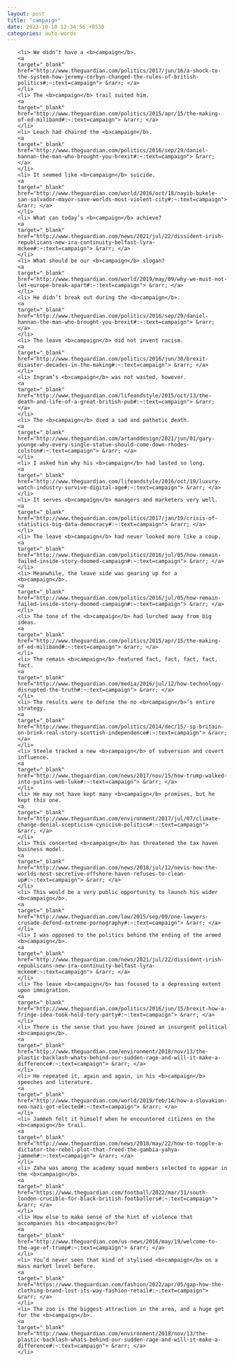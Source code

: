 ```yaml
---
layout: post
title: "campaign"
date: 2023-10-10 12:34:56 +0530
categories: auto-words
---
```

<ol>

    <li> We didn’t have a <b>campaign</b>.
    <a 
    target="_blank" 
    href="http://www.theguardian.com/politics/2017/jun/16/a-shock-to-the-system-how-jeremy-corbyn-changed-the-rules-of-british-politics#:~:text=campaign"> &rarr; </a>
    </li>
    <li> The <b>campaign</b> trail suited him.
    <a 
    target="_blank" 
    href="http://www.theguardian.com/politics/2015/apr/15/the-making-of-ed-miliband#:~:text=campaign"> &rarr; </a>
    </li>
    <li> Leach had chaired the <b>campaign</b>.
    <a 
    target="_blank" 
    href="http://www.theguardian.com/politics/2016/sep/29/daniel-hannan-the-man-who-brought-you-brexit#:~:text=campaign"> &rarr; </a>
    </li>
    <li> It seemed like <b>campaign</b> suicide.
    <a 
    target="_blank" 
    href="http://www.theguardian.com/world/2016/oct/18/nayib-bukele-san-salvador-mayor-save-worlds-most-violent-city#:~:text=campaign"> &rarr; </a>
    </li>
    <li> What can today’s <b>campaign</b> achieve?
    <a 
    target="_blank" 
    href="http://www.theguardian.com/news/2021/jul/22/dissident-irish-republicans-new-ira-continuity-belfast-lyra-mckee#:~:text=campaign"> &rarr; </a>
    </li>
    <li> What should be our <b>campaign</b> slogan?
    <a 
    target="_blank" 
    href="http://www.theguardian.com/world/2019/may/09/why-we-must-not-let-europe-break-apart#:~:text=campaign"> &rarr; </a>
    </li>
    <li> He didn’t break out during the <b>campaign</b>.
    <a 
    target="_blank" 
    href="http://www.theguardian.com/politics/2016/sep/29/daniel-hannan-the-man-who-brought-you-brexit#:~:text=campaign"> &rarr; </a>
    </li>
    <li> The leave <b>campaign</b> did not invent racism.
    <a 
    target="_blank" 
    href="http://www.theguardian.com/politics/2016/jun/30/brexit-disaster-decades-in-the-making#:~:text=campaign"> &rarr; </a>
    </li>
    <li> Ingram’s <b>campaign</b> was not wasted, however.
    <a 
    target="_blank" 
    href="http://www.theguardian.com/lifeandstyle/2015/oct/13/the-death-and-life-of-a-great-british-pub#:~:text=campaign"> &rarr; </a>
    </li>
    <li> The <b>campaign</b> died a sad and pathetic death.
    <a 
    target="_blank" 
    href="http://www.theguardian.com/artanddesign/2021/jun/01/gary-younge-why-every-single-statue-should-come-down-rhodes-colston#:~:text=campaign"> &rarr; </a>
    </li>
    <li> I asked him why his <b>campaign</b> had lasted so long.
    <a 
    target="_blank" 
    href="http://www.theguardian.com/lifeandstyle/2016/oct/19/luxury-watch-industry-survive-digital-age#:~:text=campaign"> &rarr; </a>
    </li>
    <li> It serves <b>campaign</b> managers and marketers very well.
    <a 
    target="_blank" 
    href="http://www.theguardian.com/politics/2017/jan/19/crisis-of-statistics-big-data-democracy#:~:text=campaign"> &rarr; </a>
    </li>
    <li> The leave <b>campaign</b> had never looked more like a coup.
    <a 
    target="_blank" 
    href="http://www.theguardian.com/politics/2016/jul/05/how-remain-failed-inside-story-doomed-campaign#:~:text=campaign"> &rarr; </a>
    </li>
    <li> Meanwhile, the leave side was gearing up for a <b>campaign</b>.
    <a 
    target="_blank" 
    href="http://www.theguardian.com/politics/2016/jul/05/how-remain-failed-inside-story-doomed-campaign#:~:text=campaign"> &rarr; </a>
    </li>
    <li> The tone of the <b>campaign</b> had lurched away from big ideas.
    <a 
    target="_blank" 
    href="http://www.theguardian.com/politics/2015/apr/15/the-making-of-ed-miliband#:~:text=campaign"> &rarr; </a>
    </li>
    <li> The remain <b>campaign</b> featured fact, fact, fact, fact, fact.
    <a 
    target="_blank" 
    href="http://www.theguardian.com/media/2016/jul/12/how-technology-disrupted-the-truth#:~:text=campaign"> &rarr; </a>
    </li>
    <li> The results were to define the no <b>campaign</b>’s entire strategy.
    <a 
    target="_blank" 
    href="http://www.theguardian.com/politics/2014/dec/15/-sp-britain-on-brink-real-story-scottish-independence#:~:text=campaign"> &rarr; </a>
    </li>
    <li> Steele tracked a new <b>campaign</b> of subversion and covert influence.
    <a 
    target="_blank" 
    href="http://www.theguardian.com/news/2017/nov/15/how-trump-walked-into-putins-web-luke#:~:text=campaign"> &rarr; </a>
    </li>
    <li> He may not have kept many <b>campaign</b> promises, but he kept this one.
    <a 
    target="_blank" 
    href="http://www.theguardian.com/environment/2017/jul/07/climate-change-denial-scepticism-cynicism-politics#:~:text=campaign"> &rarr; </a>
    </li>
    <li> This concerted <b>campaign</b> has threatened the tax haven business model.
    <a 
    target="_blank" 
    href="http://www.theguardian.com/news/2018/jul/12/nevis-how-the-worlds-most-secretive-offshore-haven-refuses-to-clean-up#:~:text=campaign"> &rarr; </a>
    </li>
    <li> This would be a very public opportunity to launch his wider <b>campaign</b>.
    <a 
    target="_blank" 
    href="http://www.theguardian.com/law/2015/sep/09/one-lawyers-crusade-defend-extreme-pornography#:~:text=campaign"> &rarr; </a>
    </li>
    <li> I was opposed to the politics behind the ending of the armed <b>campaign</b>.
    <a 
    target="_blank" 
    href="http://www.theguardian.com/news/2021/jul/22/dissident-irish-republicans-new-ira-continuity-belfast-lyra-mckee#:~:text=campaign"> &rarr; </a>
    </li>
    <li> The leave <b>campaign</b> has focused to a depressing extent upon immigration.
    <a 
    target="_blank" 
    href="http://www.theguardian.com/politics/2016/jun/15/brexit-how-a-fringe-idea-took-hold-tory-party#:~:text=campaign"> &rarr; </a>
    </li>
    <li> There is the sense that you have joined an insurgent political <b>campaign</b>.
    <a 
    target="_blank" 
    href="http://www.theguardian.com/environment/2018/nov/13/the-plastic-backlash-whats-behind-our-sudden-rage-and-will-it-make-a-difference#:~:text=campaign"> &rarr; </a>
    </li>
    <li> He repeated it, again and again, in his <b>campaign</b> speeches and literature.
    <a 
    target="_blank" 
    href="http://www.theguardian.com/world/2019/feb/14/how-a-slovakian-neo-nazi-got-elected#:~:text=campaign"> &rarr; </a>
    </li>
    <li> Jammeh felt it himself when he encountered citizens on the <b>campaign</b> trail.
    <a 
    target="_blank" 
    href="http://www.theguardian.com/news/2018/may/22/how-to-topple-a-dictator-the-rebel-plot-that-freed-the-gambia-yahya-jammeh#:~:text=campaign"> &rarr; </a>
    </li>
    <li> Zaha was among the academy squad members selected to appear in the <b>campaign</b>.
    <a 
    target="_blank" 
    href="https://www.theguardian.com/football/2022/mar/31/south-london-crucible-for-black-british-footballers#:~:text=campaign"> &rarr; </a>
    </li>
    <li> How else to make sense of the hint of violence that accompanies his <b>campaign</b>?
    <a 
    target="_blank" 
    href="http://www.theguardian.com/us-news/2016/may/19/welcome-to-the-age-of-trump#:~:text=campaign"> &rarr; </a>
    </li>
    <li> You’d never seen that kind of stylised <b>campaign</b> on a mass market level before.
    <a 
    target="_blank" 
    href="https://www.theguardian.com/fashion/2022/apr/05/gap-how-the-clothing-brand-lost-its-way-fashion-retail#:~:text=campaign"> &rarr; </a>
    </li>
    <li> The zoo is the biggest attraction in the area, and a huge get for the <b>campaign</b>.
    <a 
    target="_blank" 
    href="http://www.theguardian.com/environment/2018/nov/13/the-plastic-backlash-whats-behind-our-sudden-rage-and-will-it-make-a-difference#:~:text=campaign"> &rarr; </a>
    </li>
